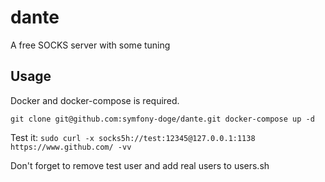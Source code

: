 # dante
A free SOCKS server with some tuning

## Usage
Docker and docker-compose is required.

`git clone git@github.com:symfony-doge/dante.git
docker-compose up -d`

Test it:
`sudo curl -x socks5h://test:12345@127.0.0.1:1138 https://www.github.com/ -vv`

Don't forget to remove test user and add real users to users.sh
